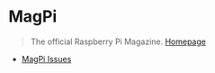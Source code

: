 # MagPi

> The official Raspberry Pi Magazine. [Homepage](https://www.raspberrypi.org/magpi/)

- [MagPi Issues](https://www.raspberrypi.org/magpi-issues/)
